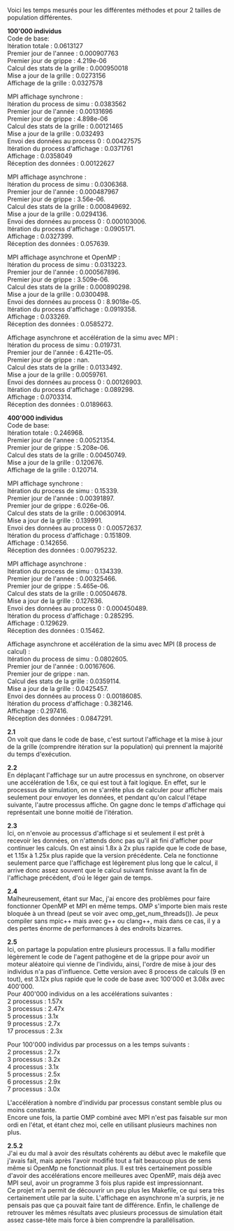 Voici les temps mesurés pour les différentes méthodes et pour 2 tailles de population différentes.

**100'000 individus**  
Code de base:  
Itération totale : 0.0613127  
Premier jour de l'annee : 0.000907763  
Premier jour de grippe : 4.219e-06  
Calcul des stats de la grille : 0.000950018  
Mise a jour de la grille : 0.0273156  
Affichage de la grille : 0.0327578  
  
MPI affichage synchrone :  
Itération du process de simu : 0.0383562  
Premier jour de l'année : 0.00131696  
Premier jour de grippe : 4.898e-06  
Calcul des stats de la grille : 0.00121465  
Mise a jour de la grille : 0.032493  
Envoi des données au process 0 : 0.00427575  
Itération du process d'affichage : 0.0371761  
Affichage : 0.0358049  
Réception des données : 0.00122627  
  
MPI affichage asynchrone :  
Itération du process de simu : 0.0306368.  
Premier jour de l'année : 0.000487967  
Premier jour de grippe : 3.56e-06.  
Calcul des stats de la grille : 0.000849692.  
Mise a jour de la grille : 0.0294136.  
Envoi des données au process 0 : 0.000103006.  
Itération du process d'affichage : 0.0905171.  
Affichage : 0.0327399.  
Réception des données : 0.057639.  
  
MPI affichage asynchrone et OpenMP :  
Itération du process de simu : 0.0313223.  
Premier jour de l'année : 0.000567896.  
Premier jour de grippe : 3.509e-06.  
Calcul des stats de la grille : 0.000890298.  
Mise a jour de la grille : 0.0300498.  
Envoi des données au process 0 : 8.9018e-05.  
Itération du process d'affichage : 0.0919358.  
Affichage : 0.033269.  
Réception des données : 0.0585272.  
  
Affichage asynchrone et accélération de la simu avec MPI :  
Itération du process de simu : 0.019731.  
Premier jour de l'année : 6.4211e-05.  
Premier jour de grippe : nan.  
Calcul des stats de la grille : 0.0133492.  
Mise a jour de la grille : 0.0059761.  
Envoi des données au process 0 : 0.00126903.  
Itération du process d'affichage : 0.089298.  
Affichage : 0.0703314.  
Réception des données : 0.0189663.  
  
**400'000 individus**  
Code de base:  
Itération totale : 0.246968.  
Premier jour de l'annee : 0.00521354.  
Premier jour de grippe : 5.208e-06.  
Calcul des stats de la grille : 0.00450749.  
Mise a jour de la grille : 0.120676.  
Affichage de la grille : 0.120714.  
  
MPI affichage synchrone :   
Itération du process de simu : 0.15339.  
Premier jour de l'année : 0.00391897.  
Premier jour de grippe : 6.026e-06.  
Calcul des stats de la grille : 0.00630914.  
Mise a jour de la grille : 0.139991.   
Envoi des données au process 0 : 0.00572637.  
Itération du process d'affichage : 0.151809.  
Affichage : 0.142656.  
Réception des données : 0.00795232.  
  
MPI affichage asynchrone :  
Itération du process de simu : 0.134339.  
Premier jour de l'année : 0.00325466.  
Premier jour de grippe : 5.465e-06.  
Calcul des stats de la grille : 0.00504678.  
Mise a jour de la grille : 0.127636.  
Envoi des données au process 0 : 0.000450489.  
Itération du process d'affichage : 0.285295.  
Affichage : 0.129629.  
Réception des données : 0.15462.  
  
Affichage asynchrone et accélération de la simu avec MPI (8 process de calcul) :  
Itération du process de simu : 0.0802605.  
Premier jour de l'année : 0.00167606.  
Premier jour de grippe : nan.  
Calcul des stats de la grille : 0.0359114.  
Mise a jour de la grille : 0.0425457.  
Envoi des données au process 0 : 0.00186085.  
Itération du process d'affichage : 0.382146.  
Affichage : 0.297416.  
Réception des données : 0.0847291.  

**2.1**  
On voit que dans le code de base, c'est surtout l'affichage et la mise à jour de la grille (comprendre itération sur la population) qui prennent la majorité du temps d'exécution.  
  
**2.2**  
En déplaçant l'affichage sur un autre processus en synchrone, on observer une accélération de 1.6x, ce qui est tout à fait logique. En effet, sur le processus de simulation, on ne s'arrête plus de calculer pour afficher mais seulement pour envoyer les données, et pendant qu'on calcul l'étape suivante, l'autre processus affiche. On gagne donc le temps d'affichage qui représentait une bonne moitié de l'itération.  
  
**2.3**  
Ici, on n'envoie au processus d'affichage si et seulement il est prêt à recevoir les données, on n'attends donc pas qu'il ait fini d'afficher pour continuer les calculs. On est ainsi 1.8x à 2x plus rapide que le code de base, et 1.15x à 1.25x plus rapide que la version précédente. Cela ne fonctionne seulement parce que l'affichage est légèrement plus long que le calcul, il arrive donc assez souvent que le calcul suivant finisse avant la fin de l'affichage précédent, d'oú le léger gain de temps.  
  
**2.4**  
Malheureusement, étant sur Mac, j'ai encore des problèmes pour faire fonctionner OpenMP et MPI en même temps. OMP s'importe bien mais reste bloquée à un thread (peut se voir avec omp_get_num_threads()). Je peux compiler sans mpic++ mais avec g++ ou clang++, mais dans ce cas, il y a des pertes énorme de performances à des endroits bizarres.  
  
**2.5**  
Ici, on partage la population entre plusieurs processus. Il a fallu modifier légèrement le code de l'agent pathogène et de la grippe pour avoir un moteur aléatoire qui vienne de l'individu, ainsi, l'ordre de mise à jour des individus n'a pas d'influence. Cette version avec 8 process de calculs (9 en tout), est 3.12x plus rapide que le code de base avec 100'000 et 3.08x avec 400'000.  
Pour 400'000 individus on a les accélérations suivantes :  
2 processus : 1.57x  
3 processus : 2.47x  
5 processus : 3.1x  
9 processus : 2.7x  
17 processus : 2.3x  
  
Pour 100'000 individus par processus on a les temps suivants :  
2 processus : 2.7x  
3 processus : 3.2x  
4 processus : 3.1x  
5 processus : 2.5x  
6 processus : 2.9x  
7 processus : 3.0x
  
L'accélération à nombre d'individu par processus constant semble plus ou moins constante.  
Encore une fois, la partie OMP combiné avec MPI n'est pas faisable sur mon ordi en l'état, et étant chez moi, celle en utilisant plusieurs machines non plus.  
  
**2.5.2**  
J'ai eu du mal à avoir des résultats cohérents au début avec le makefile que j'avais fait, mais après l'avoir modifié tout a fait beaucoup plus de sens même si OpenMp ne fonctionnait plus. Il est très certainement possible d'avoir des accélérations encore meilleures avec OpenMP, mais déjà avec MPI seul, avoir un programme 3 fois plus rapide est impressionnant.  
Ce projet m'a permit de découvrir un peu plus les Makefile, ce qui sera très certainement utile par la suite. L'affichage en asynchrone m'a surpris, je ne pensais pas que ça pouvait faire tant de différence. Enfin, le challenge de retrouver les mêmes résultats avec plusieurs processus de simulation était assez casse-tête mais force à bien comprendre la parallélisation.



 
